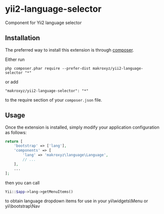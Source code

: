 yii2-language-selector
======================
Component for Yii2 language selector

Installation
------------

The preferred way to install this extension is through [composer](http://getcomposer.org/download/).

Either run

```
php composer.phar require --prefer-dist makroxyz/yii2-language-selector "*"
```

or add

```
"makroxyz/yii2-language-selector": "*"
```

to the require section of your `composer.json` file.


Usage
-----
Once the extension is installed, simply modify your application configuration as follows:

```php
return [
    'bootstrap' => ['lang'],
    'components' => [
        'lang' => 'makroxyz\language\Language',
        // ...
    ],
    ...
];
```

then you can call 
```php
Yii::$app->lang->getMenuItems()
```
to obtain language dropdown items for use in your yii\widgets\Menu or yii\bootstrap\Nav

